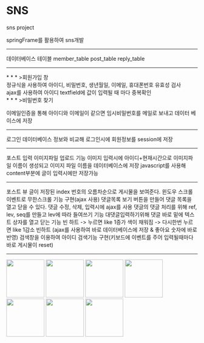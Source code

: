 # SNS
sns project

springFrame를 활용하여 sns개발

<hr/>
데이터베이스 테이블
member_table
post_table
reply_table

<hr/>
* * *
>회원가입 창
   <br/>
    정규식을 사용하여 아이디, 비밀번호, 생년월일, 이메일, 휴대폰번호 유효성 검사
    <br/>
    ajax를 사용하여 아이디 textfield에 값이 입력될 때 마다 중복확인
     <br/>
     * * *
>비밀번호 찾기
<br/>
   
  이메일인증을 통해 아이디와 이메일이 같으면 임시비밀번호를 메일로 보내고 데이터 베이스에 저장
  
* * *
로그인
   데이터베이스 정보와 비교해 로그인시에 회원정보를 session에 저장
   
  * * *
포스트 입력 
   이미지파일 업로드 기능
   이미지 입력시에 아이디+현재시간으로 이미지파일 이름이 생성되고 이미지 파일 이름을 데이터베이스에 저장
   javascript를 사용해 content부분에 글이 입력시에만 저장가능
   
* * *
포스트 뷰
   글이 저장된 index 번호의 오름차순으로 게시물을 보여준다.
   윈도우 스크롤 이벤트로 무한스크롤 기능 구현(ajax 사용)
   댓글목록 보기 버튼을 만들어 댓글 목록을 열고 닫을 수 있다.
   댓글 수정, 삭제, 입력시에 ajax를 사용
   댓글의 댓글 처리를 위해 ref, lev, seq를 만들고 lev에 따라 들여쓰기 기능
   대댓글입력하기위해 댓글 바로 밑에 텍스트 상자를 열고 닫는 기능
   빈 하트 -> 누르면 like 1증가 색이 채워짐 -> 다시한번 누르면 like 1감소 빈하트 (ajax를 사용하여 바로 데이터베이스에 저장 & 좋아요 숫자에 바로 반영)
   검색창을 이용하여 아이디 검색기능 구현(키보드에 이벤트를 주어 입력될때마다 바로 게시물이 reset)
   


<hr/>
<div width="800" >
  <img src="https://user-images.githubusercontent.com/60992456/83469665-4a438500-a4bb-11ea-96e2-6848bf6a42e8.png" width="100"/>
  <img src="https://user-images.githubusercontent.com/60992456/83471065-ad82e680-a4be-11ea-8354-9d8b943136e3.png" width="100"/>
  <img src="https://user-images.githubusercontent.com/60992456/83470858-29306380-a4be-11ea-864a-b6e28bca1e51.png" width="100"/>
  <img src="https://user-images.githubusercontent.com/60992456/83470859-29c8fa00-a4be-11ea-8cad-f5b9aaf73ac8.jpg" width="100"/>
  <img src="https://user-images.githubusercontent.com/60992456/83471145-e3c06600-a4be-11ea-86f6-473d55a798e4.png" width="100"/>
  <img src="https://user-images.githubusercontent.com/60992456/83471772-86c5af80-a4c0-11ea-8602-de9167dc1c96.png" width="100"/>
  <img src="https://user-images.githubusercontent.com/60992456/83471793-9218db00-a4c0-11ea-8c1b-0747f08e5c9c.png" width="100"/>
  
</di1v>

